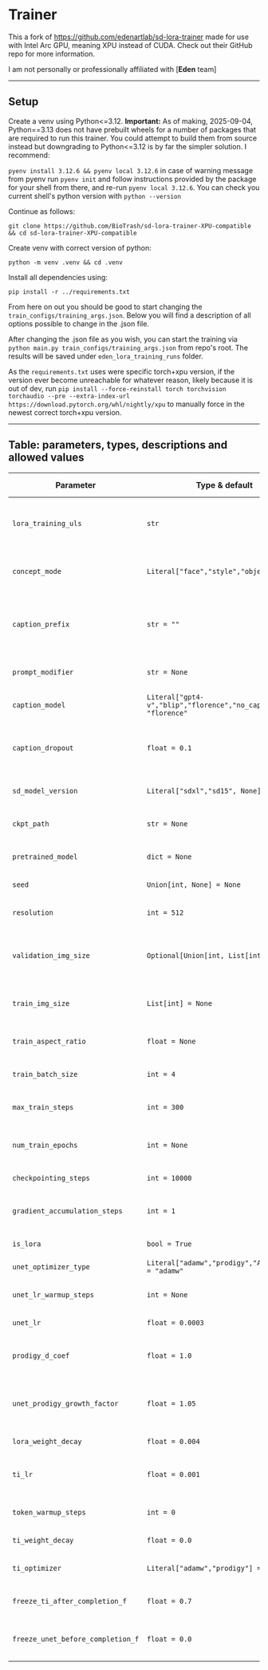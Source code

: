 # Trainer

This a fork of https://github.com/edenartlab/sd-lora-trainer made for use with Intel Arc GPU, meaning XPU instead of CUDA. Check out their GitHub repo for more information.

I am not personally or professionally affiliated with [**Eden** team] 

---

## Setup

Create a venv using Python<=3.12. **Important:** As of making, 2025-09-04, Python==3.13 does not have prebuilt wheels for a number of packages that are required to run this trainer. You could attempt to build them from source instead but downgrading to Python<=3.12 is by far the simpler solution. I recommend:

`pyenv install 3.12.6 && pyenv local 3.12.6` in case of warning message from pyenv run `pyenv init` and follow instructions provided by the package for your shell from there, and re-run `pyenv local 3.12.6`. You can check you current shell's python version with `python --version`

Continue as follows:

`git clone https://github.com/BioTrash/sd-lora-trainer-XPU-compatible && cd sd-lora-trainer-XPU-compatible`

Create venv with correct version of python:

`python -m venv .venv && cd .venv`

Install all dependencies using: 

`pip install -r ../requirements.txt`

From here on out you should be good to start changing the `train_configs/training_args.json`. Below you will find a description of all options possible to change in the .json file.

After changing the .json file as you wish, you can start the training via `python main.py train_configs/training_args.json` from repo's root. The results will be saved under `eden_lora_training_runs` folder.

As the `requirements.txt` uses were specific torch+xpu version, if the version ever become unreachable for whatever reason, likely because it is out of dev, run `pip install --force-reinstall torch torchvision torchaudio --pre --extra-index-url https://download.pytorch.org/whl/nightly/xpu` to manually force in the newest correct torch+xpu version.

---

## Table: parameters, types, descriptions and allowed values

| Parameter                         | Type & default                                                  | Description                                                                                                        | Allowed / example values                                                          |
| --------------------------------- | --------------------------------------------------------------- | ------------------------------------------------------------------------------------------------------------------ | --------------------------------------------------------------------------------- |
| `lora_training_uls`               | `str`                                                           | URL(s) or path(s) pointing to training images / dataset locations used for LoRA training.                          | Any valid URL or filesystem path (e.g. `"s3://bucket/dataset"`, `"/data/myset"`). |
| `concept_mode`                    | `Literal["face","style","object"]`                              | What kind of concept you are training for — affects masking/augmentation.                                          | `"face"`, `"style"`, `"object"`                                                   |
| `caption_prefix`                  | `str = ""`                                                      | Hardcoded caption prefix. If set, bypasses chatGPT caption injection. Use only if you know what you’re doing.      | Any string (e.g. `"photo of "`). Empty string to disable.                         |
| `prompt_modifier`                 | `str = None`                                                    | Optional extra prompt text appended to captions/prompts.                                                           | Any string or `None`.                                                             |
| `caption_model`                   | `Literal["gpt4-v","blip","florence","no_caption"] = "florence"` | Model used to generate captions for images.                                                                        | `"gpt4-v"`, `"blip"`, `"florence"`, `"no_caption"`                                |
| `caption_dropout`                 | `float = 0.1`                                                   | Fraction of training steps where the caption is replaced with an empty prompt to improve robustness.               | `0.0`–`1.0` (typical: `0.0`–`0.5`)                                                |
| `sd_model_version`                | `Literal["sdxl","sd15", None] = None`                           | Which Stable Diffusion backbone/version to target.                                                                 | `"sdxl"`, `"sd15"`, or `None` (auto/default)                                      |
| `ckpt_path`                       | `str = None`                                                    | Optional explicit checkpoint path to load a model from.                                                            | Filesystem path or `None`.                                                        |
| `pretrained_model`                | `dict = None`                                                   | Dict describing a pretrained model config (paths/urls).                                                            | `{"name": "...", "path": "..."}` or `None`.                                       |
| `seed`                            | `Union[int, None] = None`                                       | Random seed for reproducibility.                                                                                   | Integer or `None` (for nondeterministic runs).                                    |
| `resolution`                      | `int = 512`                                                     | Default square resolution used if other sizes not provided.                                                        | Typical: `256`, `512`, `768`, `1024`                                              |
| `validation_img_size`             | `Optional[Union[int, List[int]]] = None`                        | Target validation image size. If int: target\_n\_pixels\*\*0.5. If list: `[width, height]`. `None` = use defaults. | `None`, `512`, or `[width, height]` (e.g. `[640,480]`)                            |
| `train_img_size`                  | `List[int] = None`                                              | Training image size — expected as `[width, height]` (or single-value list for square).                             | e.g. `[512,512]`, `[640,480]`                                                     |
| `train_aspect_ratio`              | `float = None`                                                  | Forced aspect ratio for training crops (width/height).                                                             | e.g. `1.0`, `1.33`, `0.75`, or `None`                                             |
| `train_batch_size`                | `int = 4`                                                       | Number of images per training batch (per step before accumulation).                                                | Positive integer (typical: `1`–`64`)                                              |
| `max_train_steps`                 | `int = 300`                                                     | Maximum number of optimization steps to run.                                                                       | Positive integer                                                                  |
| `num_train_epochs`                | `int = None`                                                    | Alternative to `max_train_steps`: number of full dataset passes.                                                   | Positive integer or `None`                                                        |
| `checkpointing_steps`             | `int = 10000`                                                   | Save a checkpoint every N steps.                                                                                   | Positive integer (`0` to disable)                                                 |
| `gradient_accumulation_steps`     | `int = 1`                                                       | Number of micro-batches to accumulate before an optimizer step.                                                    | Positive integer (≥1)                                                             |
| `is_lora`                         | `bool = True`                                                   | Whether to train/apply LoRA adapters.                                                                              | `True` / `False`                                                                  |
| `unet_optimizer_type`             | `Literal["adamw","prodigy","AdamW8bit"] = "adamw"`              | Optimizer used for UNet parameters.                                                                                | `"adamw"`, `"prodigy"`, `"AdamW8bit"`                                             |
| `unet_lr_warmup_steps`            | `int = None`                                                    | Number of steps to linearly warm up the UNet LR.                                                                   | Integer or `None`                                                                 |
| `unet_lr`                         | `float = 0.0003`                                                | Base learning rate for the UNet optimizer.                                                                         | Float (typical `1e-5`–`1e-3`)                                                     |
| `prodigy_d_coef`                  | `float = 1.0`                                                   | Prodigy-specific coefficient (only used when `prodigy` optimizer chosen).                                          | Float (>=0)                                                                       |
| `unet_prodigy_growth_factor`      | `float = 1.05`                                                  | Growth factor controlling prodigy LR increase per step. Lower → slower growth.                                     | Float > 1.0 (e.g. `1.01`–`1.1`)                                                   |
| `lora_weight_decay`               | `float = 0.004`                                                 | Weight decay applied to LoRA parameters.                                                                           | Float (≥0)                                                                        |
| `ti_lr`                           | `float = 0.001`                                                 | Learning rate for token-insertion (TI) / text-embedding training.                                                  | Float (typical `1e-6`–`1e-2`)                                                     |
| `token_warmup_steps`              | `int = 0`                                                       | Number of pure-text-loss warmup steps for token embeddings.                                                        | Integer (≥0)                                                                      |
| `ti_weight_decay`                 | `float = 0.0`                                                   | Weight decay for TI / token embeddings.                                                                            | Float (≥0)                                                                        |
| `ti_optimizer`                    | `Literal["adamw","prodigy"] = "adamw"`                          | Optimizer for token-insertion/text-encoder fine-tuning.                                                            | `"adamw"`, `"prodigy"`                                                            |
| `freeze_ti_after_completion_f`    | `float = 0.7`                                                   | Freeze TI embeddings after this fraction of training has completed.                                                | `0.0`–`1.0` (fraction)                                                            |
| `freeze_unet_before_completion_f` | `float = 0.0`                                                   | Freeze UNet a certain fraction *before* training completion (useful for stage-wise training).                      |                                                                                   |



